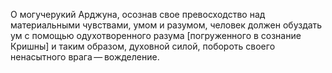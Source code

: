 О могучерукий Арджуна, осознав свое превосходство над материальными чувствами, умом и разумом, человек должен обуздать ум с помощью одухотворенного разума [погруженного в сознание Кришны] и таким образом, духовной силой, побороть своего ненасытного врага — вожделение.
